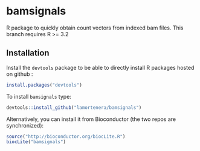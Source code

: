 bamsignals
==========
R package to quickly obtain count vectors from indexed bam files.
This branch requires R >= 3.2

## Installation

Install the `devtools` package to be able to directly install R packages hosted on github :

```R
install.packages("devtools")
```

To install `bamsignals` type:

```R
devtools::install_github("lamortenera/bamsignals")
```

Alternatively, you can install it from Bioconductor (the two repos are synchronized):

```R
source("http://bioconductor.org/biocLite.R")
biocLite("bamsignals")
```

